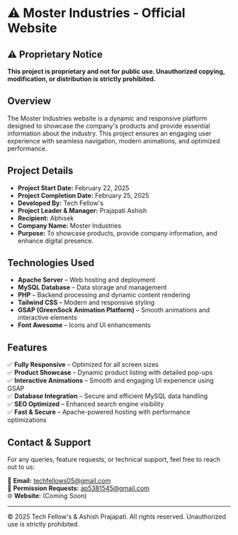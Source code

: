 # ⚠️ Moster Industries - Official Website  

## ⚠️ Proprietary Notice  
**This project is proprietary and not for public use. Unauthorized copying, modification, or distribution is strictly prohibited.**  

## Overview  
The Moster Industries website is a dynamic and responsive platform designed to showcase the company's products and provide essential information about the industry. This project ensures an engaging user experience with seamless navigation, modern animations, and optimized performance.  

## Project Details  
- **Project Start Date:** February 22, 2025  
- **Project Completion Date:** February 25, 2025  
- **Developed By:** Tech Fellow's  
- **Project Leader & Manager:** Prajapati Ashish  
- **Recipient:** Abhisek  
- **Company Name:** Moster Industries  
- **Purpose:** To showcase products, provide company information, and enhance digital presence.  

## Technologies Used  
- **Apache Server** – Web hosting and deployment  
- **MySQL Database** – Data storage and management  
- **PHP** – Backend processing and dynamic content rendering  
- **Tailwind CSS** – Modern and responsive styling  
- **GSAP (GreenSock Animation Platform)** – Smooth animations and interactive elements  
- **Font Awesome** – Icons and UI enhancements  

## Features  
✅ **Fully Responsive** – Optimized for all screen sizes  
✅ **Product Showcase** – Dynamic product listing with detailed pop-ups  
✅ **Interactive Animations** – Smooth and engaging UI experience using GSAP  
✅ **Database Integration** – Secure and efficient MySQL data handling  
✅ **SEO Optimized** – Enhanced search engine visibility  
✅ **Fast & Secure** – Apache-powered hosting with performance optimizations  

## Contact & Support  
For any queries, feature requests, or technical support, feel free to reach out to us:  

📧 **Email:** [techfellows05@gmail.com](mailto:techfellows05@gmail.com)  
📧 **Permission Requests:** [ap5381545@gmail.com](mailto:ap5381545@gmail.com)  
🌐 **Website:** (Coming Soon)  

---  

© 2025 Tech Fellow's & Ashish Prajapati. All rights reserved. Unauthorized use is strictly prohibited.  
